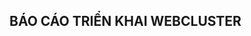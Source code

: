 BÁO CÁO TRIỂN KHAI WEBCLUSTER
--------------------------------------------------------------------------------------------------------------------------------
